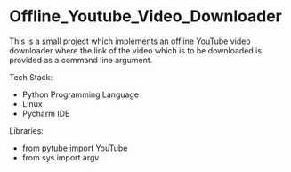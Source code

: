 # Offline_Youtube_Video_Downloader
This is a small project which implements an offline YouTube video downloader where the link of the video which is to be downloaded is provided as a command line argument.

Tech Stack:
- Python Programming Language
- Linux
- Pycharm IDE

Libraries:
- from pytube import YouTube
- from sys import argv
